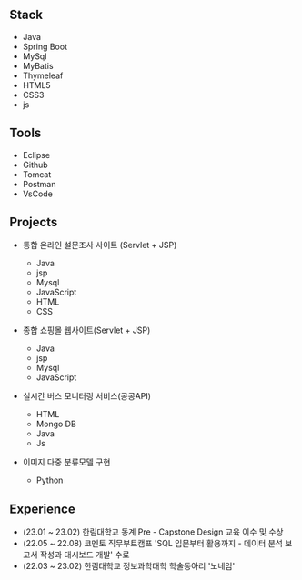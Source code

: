 ## Stack
 - Java
 - Spring Boot
 - MySql
 - MyBatis
 - Thymeleaf
 - HTML5
 - CSS3
 - js
   
## Tools
 - Eclipse
 - Github
 - Tomcat
 - Postman
 - VsCode

   
## Projects 
 
 - 통합 온라인 설문조사 사이트 (Servlet + JSP)
    - Java
    - jsp
    - Mysql
    - JavaScript
    - HTML
    - CSS
      
 - 종합 쇼핑몰 웹사이트(Servlet + JSP)
    - Java
    - jsp
    - Mysql
    - JavaScript
    
 - 실시간 버스 모니터링 서비스(공공API)
    - HTML
    - Mongo DB
    - Java
    - Js
    
 - 이미지 다중 분류모델 구현
    - Python

## Experience

 - (23.01 ~ 23.02) 한림대학교 동계 Pre - Capstone Design 교육 이수 및 수상
 - (22.05 ~ 22.08) 코멘토 직무부트캠프 'SQL 입문부터 활용까지 - 데이터 분석 보고서 작성과 대시보드 개발' 수료
 - (22.03 ~ 23.02) 한림대학교 정보과학대학 학술동아리 '노네임'
